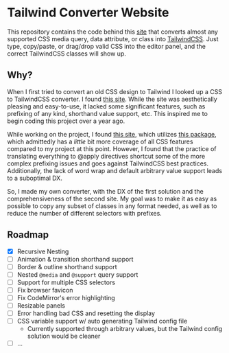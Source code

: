 # Tailwind Converter Website

This repository contains the code behind this [site](https://csstotailwind.vercel.app) that converts almost any supported CSS media query, data attribute, or class into [TailwindCSS](https://github.com/tailwindlabs/tailwindcss). Just type, copy/paste, or drag/drop valid CSS into the editor panel, and the correct TailwindCSS classes will show up.

## Why?

When I first tried to convert an old CSS design to Tailwind I looked up a CSS to TailwindCSS converter. I found [this site](https://tailwind-converter.netlify.app/). While the site was aesthetically pleasing and easy-to-use, it lacked some significant features, such as prefixing of any kind, shorthand value support, etc. This inspired me to begin coding this project over a year ago. 

While working on the project, I found [this site](https://transform.tools/css-to-tailwind), which utilizes [this package](https://github.com/Jackardios/css-to-tailwindcss), which admittedly has a *little* bit more coverage of all CSS features compared to my project at this point. However, I found that the practice of translating everything to @apply directives shortcut some of the more complex prefixing issues and goes against TailwindCSS best practices.  Additionally, the lack of word wrap and default arbitrary value support leads to a suboptimal DX.

So, I made my own converter, with the DX of the first solution and the comprehensiveness of the second site. My goal was to make it as easy as possible to copy any subset of classes in any format needed, as well as to reduce the number of different selectors with prefixes.

## Roadmap

- [x] Recursive Nesting
- [ ] Animation & transition shorthand support
- [ ] Border & outline shorthand support
- [ ] Nested `@media` and `@support` query support
- [ ] Support for multiple CSS selectors
- [ ] Fix browser favicon
- [ ] Fix CodeMirror's error highlighting 
- [ ] Resizable panels
- [ ] Error handling bad CSS and resetting the display
- [ ] CSS variable support w/ auto generating Tailwind config file
	- Currently supported through arbitrary values, but the Tailwind config solution would be cleaner
- [ ] ...
